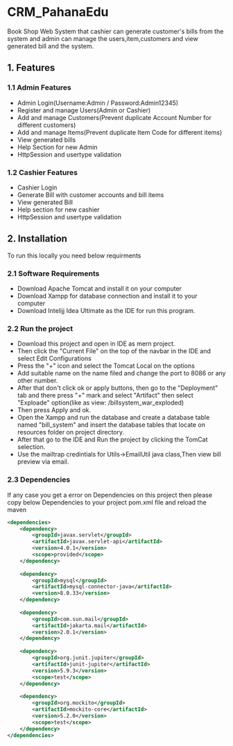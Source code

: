 # CRM_PahanaEdu
Book Shop Web System that cashier can generate customer's bills from the system and admin can manage the users,item,customers and view generated bill and the system.

## 1. Features
### 1.1 Admin Features
- Admin Login(Username:Admin / Password:Admin12345)
- Register and manage Users(Admin or Cashier)
- Add and manage Customers(Prevent duplicate Account Number for different customers)
- Add and manage Items(Prevent duplicate Item Code for different items)
- View generated bills
- Help Section for new Admin
- HttpSession and usertype validation

### 1.2 Cashier Features
- Cashier Login
- Generate Bill with customer accounts and bill items
- View generated Bill
- Help section for new cashier
- HttpSession and usertype validation

## 2. Installation
To run this locally you need below requirments

### 2.1 Software Requirements
- Download Apache Tomcat and install it on your computer
- Download Xampp for database connection and install it to your computer
- Download Intelijj Idea Ultimate as the IDE for run this program.

### 2.2 Run the project
- Download this project and open in IDE as mern project.
- Then click the "Current File" on the top of the navbar in the IDE and select Edit Configurations
- Press the "+" icon and select the Tomcat Local on the options
- Add suitable name on the name filed and change the port to 8086 or any other number.
- After that don't click ok or apply buttons, then go to the "Deployment" tab and there press "+" mark and select "Artifact" then select "Exploade" option(like as view: /billsystem_war_exploded)
- Then press Apply and ok.
- Open the Xampp and run the database and create a database table named "bill_system" and insert the database tables that locate on resources folder on project directory.
- After that go to the IDE and Run the project by clicking the TomCat selection.
- Use the mailtrap credintials for Utils->EmailUtil java class,Then view bill preview via email.

### 2.3 Dependencies
If any case you get a error on Dependencies on this project then please copy below Dependencies to your project pom.xml file and reload the maven

```xml
<dependencies>
    <dependency>
        <groupId>javax.servlet</groupId>
        <artifactId>javax.servlet-api</artifactId>
        <version>4.0.1</version>
        <scope>provided</scope>
    </dependency>
    
    <dependency>
        <groupId>mysql</groupId>
        <artifactId>mysql-connector-java</artifactId>
        <version>8.0.33</version> 
    </dependency>
    
    <dependency>
        <groupId>com.sun.mail</groupId>
        <artifactId>jakarta.mail</artifactId>
        <version>2.0.1</version>
    </dependency>
    
    <dependency>
        <groupId>org.junit.jupiter</groupId>
        <artifactId>junit-jupiter</artifactId>
        <version>5.9.3</version>
        <scope>test</scope>
    </dependency>
    
    <dependency>
        <groupId>org.mockito</groupId>
        <artifactId>mockito-core</artifactId>
        <version>5.2.0</version>
        <scope>test</scope>
    </dependency>
</dependencies>
```
